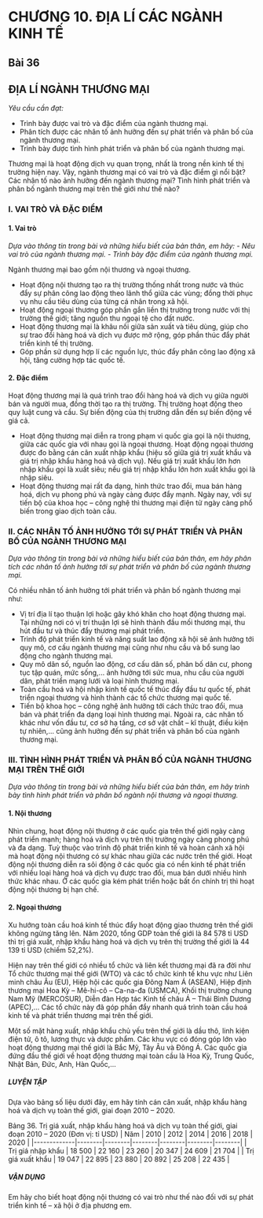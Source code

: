 # CHƯƠNG 10. ĐỊA LÍ CÁC NGÀNH KINH TẾ

## Bài 36
## ĐỊA LÍ NGÀNH THƯƠNG MẠI

*Yêu cầu cần đạt:*
- Trình bày được vai trò và đặc điểm của ngành thương mại.
- Phân tích được các nhân tố ảnh hưởng đến sự phát triển và phân bố của ngành thương mại.
- Trình bày được tình hình phát triển và phân bố của ngành thương mại.

Thương mại là hoạt động dịch vụ quan trọng, nhất là trong nền kinh tế thị trường hiện nay. Vậy, ngành thương mại có vai trò và đặc điểm gì nổi bật? Các nhân tố nào ảnh hưởng đến ngành thương mại? Tình hình phát triển và phân bố ngành thương mại trên thế giới như thế nào?

### I. VAI TRÒ VÀ ĐẶC ĐIỂM
#### 1. Vai trò

*Dựa vào thông tin trong bài và những hiểu biết của bản thân, em hãy: - Nêu vai trò của ngành thương mại. - Trình bày đặc điểm của ngành thương mại.*

Ngành thương mại bao gồm nội thương và ngoại thương.
- Hoạt động nội thương tạo ra thị trường thống nhất trong nước và thúc đẩy sự phân công lao động theo lãnh thổ giữa các vùng; đồng thời phục vụ nhu cầu tiêu dùng của từng cá nhân trong xã hội.
- Hoạt động ngoại thương góp phần gắn liền thị trường trong nước với thị trường thế giới; tăng nguồn thu ngoại tệ cho đất nước.
- Hoạt động thương mại là khâu nối giữa sản xuất và tiêu dùng, giúp cho sự trao đổi hàng hoá và dịch vụ được mở rộng, góp phần thúc đẩy phát triển kinh tế thị trường.
- Góp phần sử dụng hợp lí các nguồn lực, thúc đẩy phân công lao động xã hội, tăng cường hợp tác quốc tế.

#### 2. Đặc điểm

Hoạt động thương mại là quá trình trao đổi hàng hoá và dịch vụ giữa người bán và người mua, đồng thời tạo ra thị trường. Thị trường hoạt động theo quy luật cung và cầu. Sự biến động của thị trường dẫn đến sự biến động về giá cả.
- Hoạt động thương mại diễn ra trong phạm vi quốc gia gọi là nội thương, giữa các quốc gia với nhau gọi là ngoại thương. Hoạt động ngoại thương được đo bằng cán cân xuất nhập khẩu (hiệu số giữa giá trị xuất khẩu và giá trị nhập khẩu hàng hoá và dịch vụ). Nếu giá trị xuất khẩu lớn hơn nhập khẩu gọi là xuất siêu; nếu giá trị nhập khẩu lớn hơn xuất khẩu gọi là nhập siêu.
- Hoạt động thương mại rất đa dạng, hình thức trao đổi, mua bán hàng hoá, dịch vụ phong phú và ngày càng được đẩy mạnh. Ngày nay, với sự tiến bộ của khoa học – công nghệ thì thương mại điện tử ngày càng phổ biến trong giao dịch toàn cầu.

### II. CÁC NHÂN TỐ ẢNH HƯỞNG TỚI SỰ PHÁT TRIỂN VÀ PHÂN BỐ CỦA NGÀNH THƯƠNG MẠI

*Dựa vào thông tin trong bài và những hiểu biết của bản thân, em hãy phân tích các nhân tố ảnh hưởng tới sự phát triển và phân bố của ngành thương mại.*

Có nhiều nhân tố ảnh hưởng tới phát triển và phân bố ngành thương mại như:
- Vị trí địa lí tạo thuận lợi hoặc gây khó khăn cho hoạt động thương mại. Tại những nơi có vị trí thuận lợi sẽ hình thành đầu mối thương mại, thu hút đầu tư và thúc đẩy thương mại phát triển.
- Trình độ phát triển kinh tế và năng suất lao động xã hội sẽ ảnh hưởng tới quy mô, cơ cấu ngành thương mại cũng như nhu cầu và bổ sung lao động cho ngành thương mại.
- Quy mô dân số, nguồn lao động, cơ cấu dân số, phân bố dân cư, phong tục tập quán, mức sống,... ảnh hưởng tới sức mua, nhu cầu của người dân, phát triển mạng lưới và loại hình thương mại.
- Toàn cầu hoá và hội nhập kinh tế quốc tế thúc đẩy đầu tư quốc tế, phát triển ngoại thương và hình thành các tổ chức thương mại quốc tế.
- Tiến bộ khoa học – công nghệ ảnh hưởng tới cách thức trao đổi, mua bán và phát triển đa dạng loại hình thương mại.
Ngoài ra, các nhân tố khác như vốn đầu tư, cơ sở hạ tầng, cơ sở vật chất – kĩ thuật, điều kiện tự nhiên,... cũng ảnh hưởng đến sự phát triển và phân bố của ngành thương mại.

### III. TÌNH HÌNH PHÁT TRIỂN VÀ PHÂN BỐ CỦA NGÀNH THƯƠNG MẠI TRÊN THẾ GIỚI

*Dựa vào thông tin trong bài và những hiểu biết của bản thân, em hãy trình bày tình hình phát triển và phân bố ngành nội thương và ngoại thương.*

#### 1. Nội thương

Nhìn chung, hoạt động nội thương ở các quốc gia trên thế giới ngày càng phát triển mạnh; hàng hoá và dịch vụ trên thị trường ngày càng phong phú và đa dạng. Tuỳ thuộc vào trình độ phát triển kinh tế và hoàn cảnh xã hội mà hoạt động nội thương có sự khác nhau giữa các nước trên thế giới. Hoạt động nội thương diễn ra sôi động ở các quốc gia có nền kinh tế phát triển với nhiều loại hàng hoá và dịch vụ được trao đổi, mua bán dưới nhiều hình thức khác nhau. Ở các quốc gia kém phát triển hoặc bất ổn chính trị thì hoạt động nội thương bị hạn chế.

#### 2. Ngoại thương

Xu hướng toàn cầu hoá kinh tế thúc đẩy hoạt động giao thương trên thế giới không ngừng tăng lên. Năm 2020, tổng GDP toàn thế giới là 84 578 tỉ USD thì trị giá xuất, nhập khẩu hàng hoá và dịch vụ trên thị trường thế giới là 44 139 tỉ USD (chiếm 52,2%).

Hiện nay trên thế giới có nhiều tổ chức và liên kết thương mại đã ra đời như Tổ chức thương mại thế giới (WTO) và các tổ chức kinh tế khu vực như Liên minh châu Âu (EU), Hiệp hội các quốc gia Đông Nam Á (ASEAN), Hiệp định thương mại Hoa Kỳ – Mê-hi-cô – Ca-na-đa (USMCA), Khối thị trường chung Nam Mỹ (MERCOSUR), Diễn đàn Hợp tác Kinh tế châu Á – Thái Bình Dương (APEC),... Các tổ chức này đã góp phần đẩy nhanh quá trình toàn cầu hoá kinh tế và phát triển thương mại trên thế giới.

Một số mặt hàng xuất, nhập khẩu chủ yếu trên thế giới là dầu thô, linh kiện điện tử, ô tô, lương thực và dược phẩm. Các khu vực có đóng góp lớn vào hoạt động thương mại thế giới là Bắc Mỹ, Tây Âu và Đông Á. Các quốc gia đứng đầu thế giới về hoạt động thương mại toàn cầu là Hoa Kỳ, Trung Quốc, Nhật Bản, Đức, Anh, Hàn Quốc,...

##### LUYỆN TẬP
Dựa vào bảng số liệu dưới đây, em hãy tính cán cân xuất, nhập khẩu hàng hoá và dịch vụ toàn thế giới, giai đoạn 2010 – 2020.

Bảng 36. Trị giá xuất, nhập khẩu hàng hoá và dịch vụ toàn thế giới, giai đoạn 2010 – 2020 (Đơn vị: tỉ USD)
| Năm         | 2010   | 2012   | 2014   | 2016   | 2018   | 2020   |
|-------------|--------|--------|--------|--------|--------|--------|
| Trị giá nhập khẩu | 18 500 | 22 160 | 23 260 | 20 347 | 24 609 | 21 704 |
| Trị giá xuất khẩu | 19 047 | 22 895 | 23 880 | 20 892 | 25 208 | 22 435 |

##### VẬN DỤNG
Em hãy cho biết hoạt động nội thương có vai trò như thế nào đối với sự phát triển kinh tế – xã hội ở địa phương em.
